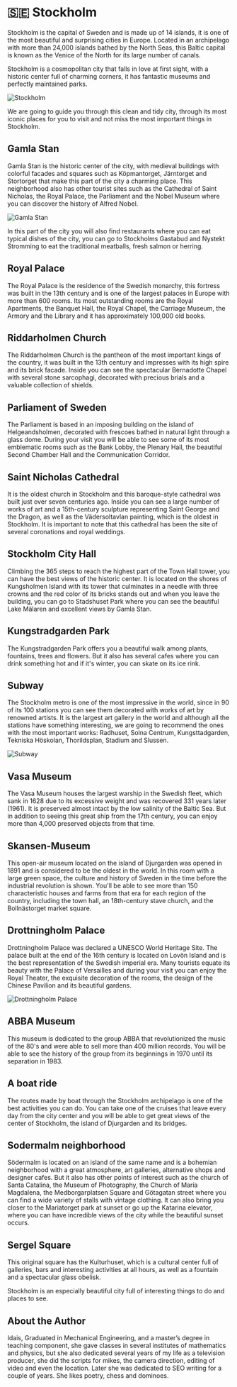 # 🇸🇪 Stockholm

Stockholm is the capital of Sweden and is made up of 14 islands, it is one of the most beautiful and surprising cities in Europe. Located in an archipelago with more than 24,000 islands bathed by the North Seas, this Baltic capital is known as the Venice of the North for its large number of canals.

Stockholm is a cosmopolitan city that falls in love at first sight, with a historic center full of charming corners, it has fantastic museums and perfectly maintained parks.

![Stockholm](_static/images/stockholm/stockholm.png)

We are going to guide you through this clean and tidy city, through its most iconic places for you to visit and not miss the most important things in Stockholm.

## Gamla Stan

Gamla Stan is the historic center of the city, with medieval buildings with colorful facades and squares such as Köpmantorget, Järntorget and Stortorget that make this part of the city a charming place. This neighborhood also has other tourist sites such as the Cathedral of Saint Nicholas, the Royal Palace, the Parliament and the Nobel Museum where you can discover the history of Alfred Nobel.

![Gamla Stan](_static/images/stockholm/gamla_stan.png)

In this part of the city you will also find restaurants where you can eat typical dishes of the city, you can go to Stockholms Gastabud and Nystekt Stromming to eat the traditional meatballs, fresh salmon or herring.

## Royal Palace

The Royal Palace is the residence of the Swedish monarchy, this fortress was built in the 13th century and is one of the largest palaces in Europe with more than 600 rooms. Its most outstanding rooms are the Royal Apartments, the Banquet Hall, the Royal Chapel, the Carriage Museum, the Armory and the Library and it has approximately 100,000 old books.

## Riddarholmen Church

The Riddarholmen Church is the pantheon of the most important kings of the country, it was built in the 13th century and impresses with its high spire and its brick facade. Inside you can see the spectacular Bernadotte Chapel with several stone sarcophagi, decorated with precious brials and a valuable collection of shields.

## Parliament of Sweden

The Parliament is based in an imposing building on the island of Helgeandsholmen, decorated with frescoes bathed in natural light through a glass dome. During your visit you will be able to see some of its most emblematic rooms such as the Bank Lobby, the Plenary Hall, the beautiful Second Chamber Hall and the Communication Corridor.

## Saint Nicholas Cathedral

It is the oldest church in Stockholm and this baroque-style cathedral was built just over seven centuries ago. Inside you can see a large number of works of art and a 15th-century sculpture representing Saint George and the Dragon, as well as the Vädersoltavlan painting, which is the oldest in Stockholm. It is important to note that this cathedral has been the site of several coronations and royal weddings.

## Stockholm City Hall

Climbing the 365 steps to reach the highest part of the Town Hall tower, you can have the best views of the historic center. It is located on the shores of Kungsholmen Island with its tower that culminates in a needle with three crowns and the red color of its bricks stands out and when you leave the building, you can go to Stadshuset Park where you can see the beautiful Lake Mälaren and excellent views by Gamla Stan.

## Kungstradgarden Park

The Kungstradgarden Park offers you a beautiful walk among plants, fountains, trees and flowers. But it also has several cafes where you can drink something hot and if it's winter, you can skate on its ice rink.

## Subway

The Stockholm metro is one of the most impressive in the world, since in 90 of its 100 stations you can see them decorated with works of art by renowned artists. It is the largest art gallery in the world and although all the stations have something interesting, we are going to recommend the ones with the most important works: Radhuset, Solna Centrum, Kungsttadgarden, Tekniska Höskolan, Thorildsplan, Stadium and Slussen.

![Subway](_static/images/stockholm/subway.png)

## Vasa Museum

The Vasa Museum houses the largest warship in the Swedish fleet, which sank in 1628 due to its excessive weight and was recovered 331 years later (1961). It is preserved almost intact by the low salinity of the Baltic Sea. But in addition to seeing this great ship from the 17th century, you can enjoy more than 4,000 preserved objects from that time.

## Skansen-Museum

This open-air museum located on the island of Djurgarden was opened in 1891 and is considered to be the oldest in the world. In this room with a large green space, the culture and history of Sweden in the time before the industrial revolution is shown. You'll be able to see more than 150 characteristic houses and farms from that era for each region of the country, including the town hall, an 18th-century stave church, and the Bollnästorget market square.

## Drottningholm Palace

Drottningholm Palace was declared a UNESCO World Heritage Site. The palace built at the end of the 16th century is located on Lovön Island and is the best representation of the Swedish imperial era. Many tourists equate its beauty with the Palace of Versailles and during your visit you can enjoy the Royal Theater, the exquisite decoration of the rooms, the design of the Chinese Pavilion and its beautiful gardens.

![Drottningholm Palace](_static/images/stockholm/drottningholm_palace.png)

## ABBA Museum

This museum is dedicated to the group ABBA that revolutionized the music of the 80's and were able to sell more than 400 million records. You will be able to see the history of the group from its beginnings in 1970 until its separation in 1983.

## A boat ride

The routes made by boat through the Stockholm archipelago is one of the best activities you can do. You can take one of the cruises that leave every day from the city center and you will be able to get great views of the center of Stockholm, the island of Djurgarden and its bridges.

## Sodermalm neighborhood

Södermalm is located on an island of the same name and is a bohemian neighborhood with a great atmosphere, art galleries, alternative shops and designer cafes. But it also has other points of interest such as the church of Santa Catalina, the Museum of Photography, the Church of María Magdalena, the Medborgarplatsen Square and Götagatan street where you can find a wide variety of stalls with vintage clothing. It can also bring you closer to the Mariatorget park at sunset or go up the Katarina elevator, where you can have incredible views of the city while the beautiful sunset occurs.

## Sergel Square

This original square has the Kulturhuset, which is a cultural center full of galleries, bars and interesting activities at all hours, as well as a fountain and a spectacular glass obelisk.

Stockholm is an especially beautiful city full of interesting things to do and places to see.

## About the Author

Idais, Graduated in Mechanical Engineering, and a master’s degree in teaching component, she gave classes in several institutes of mathematics and physics, but she also dedicated several years of my life as a television producer, she did the scripts for mikes, the camera direction, editing of video and even the location. Later she was dedicated to SEO writing for a couple of years. She likes poetry, chess and dominoes.
